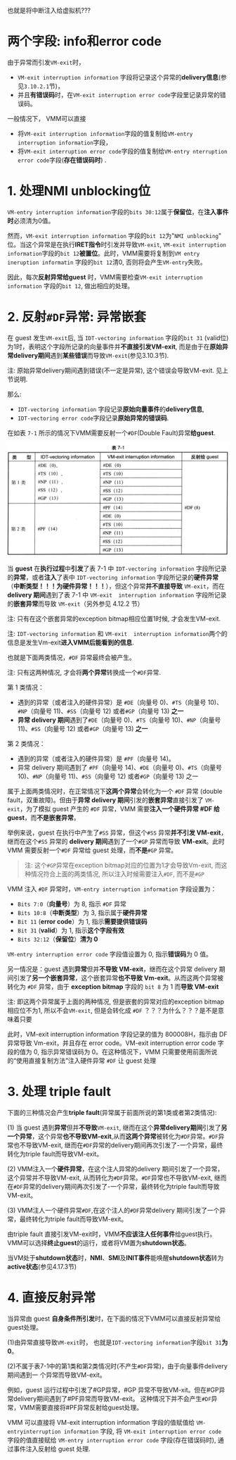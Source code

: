 

也就是将中断注入给虚拟机???

# 两个字段: info和error code

由于异常而引发`VM-exit`时，
* `VM-exit interruption information` 字段将记录这个异常的**delivery信息**(参见`3.10.2.1`节)，
* 并且**有错误码**时，在`VM-exit interruption error code`字段里记录异常的错误码。

一般情况下， VMM可以直接
* 将`VM-exit interruption information`字段的值复制给`VM-entry interruption information`字段，
* 将`VM-exit interruption error code`字段的值复制给`VM-entry nterruption error code`字段(**存在错误码时**) .

# 1. 处理NMI unblocking位

`VM-entry interruption information`字段的`bits 30:12`属于**保留位**，在**注入事件时**必须清为0值。

然而，`VM-exit interruption information` 字段的`bit 12`为"`NMI unblocking`" 位。当这个异常是在执行**IRET指令**时引发并导致`VM-exit`, `VM-exit interruption information`字段的`bit 12`**被置位**。此时，VMM需要将复制到`VM entry ineruption informatin` 字段的`bit 12`清0, 否则将会产生`VM-entry`失败。

因此，每次**反射异常给guest** 时，VMM需要检查`VM-exit interruption information` 字段的`bit 12`, 做出相应的处理。

# 2. 反射`#DF`异常: 异常嵌套

在 guest 发生`VM-exit`后, 当 `IDT-vectoring information` 字段的`bit 31` (valid位) 为1时，表明这个字段所记录的向量事件并**不直接引发VM-exit**, 而是由于在**原始异常delivery期间**遇到**某些错误**而导致`VM-exit`(参见3.10.3节). 

注: 原始异常delivery期间遇到错误(不一定是异常), 这个错误会导致VM-exit. 见上节说明.

那么:
* `IDT-vectoring information` 字段记录**原始向量事件**的**delivery信息**, 
* `IDT-vectoring error code`字段记录**原始异常的错误码**.

在如表 `7-1` 所示的情况下VMM需要反射一个`#DF`(Double Fault)异常**给guest**.

![2020-08-02-20-57-33.png](./images/2020-08-02-20-57-33.png)

当 **guest** 在**执行过程**中**引发**了表 7-1 中 `IDT-vectoring information` 字段所记录的**异常**，或者**注入**了表中 `IDT-vectoring information` 字段所记录的**硬件异常**（**中断类型！！！为硬件异常！！！**），但这个异常**并不直接导致** `VM-exit`，而在 **delivery 期间**遇到了表 7-1 中 `VM-exit  interruption information` 字段所记录的**嵌套异常**而导致 `VM-exit`（另外参见 4.12.2 节）

注: 只有在这个嵌套异常的exception bitmap相应位置1时候, 才会发生VM-exit.

注: `IDT-vectoring information` 和 `VM-exit  interruption information`两个的信息是发生Vm-exit**进入VMM后能看到的信息**.

也就是下面两类情况，`#DF` 异常最终会被产生。

注: 只有这两种情况, 才会将**两个异常**转换成一个`#DF`异常.

第 1 类情况：

* 遇到的异常（或者注入的硬件异常）是 `#DE`（向量号 0)、`#TS`（向量号 10)、`#NP`（向量号 11)、`#SS`（向量号 12) 或者`#GP`（向量号 13) **之一**
* **异常 delivery 期间**遇到了`#DE`（向量号 0)、`#TS`（向量号 10)、`#NP`（向量号 11)、`#SS`（向量号 12) 或者`#GP`（向量号 13) **之一**

第 2 类情况：

* 遇到的异常（或者注入的硬件异常）是 `#PF`（向量号 14)。
* 异常 delivery 期间遇到了 `#PF`（向量号 14)、`#DE`（向量号 0)、`#TS`（向量号 10)、`#NP`（向量号 11)、`#SS`（向量号 12) 或者`#GP`（向量号 13) 之一

属于上面两类情况时，在正常情况下**这两个异常**会转化为一个 `#DF` 异常 (double fault，双重故障)。但由于**异常 delivery 期间**引发的**嵌套异常**直接引发了 `VM-exit`，为了模拟 guest 产生的 `#DF` 异常，VMM 需要**注入一个硬件异常 #DF 给 guest**，而**不是嵌套异常**。

举例来说，guest 在执行中产生了`#SS` 异常，但这个`#SS` 异常**并不引发 VM-exit**，继而在这个`#SS` 异常的 **delivery 期间**遇到了一个`#GP` 异常而导致 **VM-exit**。此时 VMM 需要反射一个`#DF` 异常给 guest 处理，而**不是**`#GP` 异常。

>注: 这个`#GP`异常在exception bitmap对应的位置为1才会导致Vm-exit, 而这种情况符合上面的两类情况, 所以注入时候需要注入`#DF`, 而不是`#GP`

VMM 注入 `#DF` 异常时，`VM-entry interruption information` 字段设置为：

* `Bits 7:0`（**向量号**）为 8, 指示 `#DF` 异常
* `Bits 10:8`（**中断类型**）为 3, 指示属于**硬件异常**
* `Bit 11` (**error code**）为 1, 指示**需要提供错误码**
* `Bit 31` (**valid**）为 1, 指示**这个字段有效**
* `Bits 32:12`（**保留位**）**清为 0**

`VM-entry interruption error code` 字段值设置为 0, 指示**错误码**为 0 值。

另一情况是：guest 遇到**异常**但并**不导致 VM-exit**，继而在这个异常 delivery 期间引发了**另一个嵌套异常**，这个嵌套异常**也不导致 Vm-exit**。从而这两个异常被转化为 `#DF` 异常，由于 **exception bitmap** 字段的 `bit 8` 为 1 而**导致 VM-exit**

注: 即这两个异常属于上面的两种情况, 但是嵌套的异常对应的exception bitmap相应位不为1, 所以不会`VM-exit`, 但是会转化成 `#DF` ？？？为什么？？？是不是意味着只要

此时，VM-exit interruption information 字段记录的值为 800008H，指示由 DF 异常导致 Vm-exit，并且存在 error code。VM-exit interruption error code 字段的值为 0, 指示异常错误码为 0。在这种情况下，VMM 只需要使用前面所说的“使用直接复制方法”注入硬件异常 `#DF` 让 guest 处理

# 3. 处理 triple fault

下面的三种情况会产生**triple fault**(异常属于前面所说的第1类或者第2类情况):

(1) 当 guest 遇到**异常**但并**不导致**`VM-exit`, 继而在这个**异常delivery期间**引发了**另一个异常**，这个异常**也不导致VM-exit**,从而**这两个异常**被转化为`#DF`异常。`#DF`异常也不导致VM-exit, 继而在`#DF`异常的delivery期间再次引发了-一个异常，最终转化为triple fault而导致VM-exit。

(2) VMM注入一个**硬件异常**，在这个注人异常的delivery 期间引发了一个异常，这个异常并不导致VM-exit, 从而转化为`#DF`异常。`#DF`异常也不导致VM-exit, 继而在`#DF`异常的delivery期间再次引发了-一个异常，最终转化为triple fault而导致VM-exit。

(3) VMM注人一个硬件异常`#DF`,在这个注人的`#DF`异常delivery 期间引发了一个异常，最终转化为triple fault而导致VM-exit。

由triple fault 直接引发VM-exit时，VMM**不应该注人任何事件**给guest执行。VMM可以选择**终止guest**的运行，或者将VM置为**shutdown状态**。

当VM处于**shutdown状态**时，**NMI**、**SMI**及**INIT事件**能唤醒**shutdown状态**转为**active状态**(参见4.17.3节)

# 4. 直接反射异常

当异常由 guest **自身条件所引发**时，在下面的情况下VMM可以直接反射异常给guest处理。

(1)由异常直接导致`VM-exit`时， 也就是`IDT-vectoring information`字段`bit 31`**为0**。

(2)不属于表7-1中的第1类和第2类情况时(不产生`#DF`异常)，由于向量事件delivery期间遇到一 个异常而导致VM-exit。

例如，guest 运行过程中引发了#GP异常，#GP 异常不导致VM-xit。但在#GP异常delivery期间遇到了#PF异常而导致VM-exit。 这种情况下并不会产生`#DF`异常，VMM需要直接将#PF异常反射给guest处理。

VMM 可以直接将 VM-exit interruption information 字段的值赋值给 `VM-entryinterruption information` 字段, 将 `VM-exit interruption error code` 字段的值直接赋给 `VM-entry interruption error code` 字段(存在错误码时), 通过事件注入反射给 guest 处理.